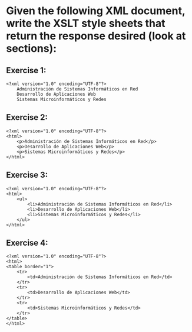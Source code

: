 # Given the following XML document, write the XSLT style sheets that return the response desired (look at sections):

## Exercise 1:

    <?xml version="1.0" encoding="UTF-8"?>
        Administración de Sistemas Informáticos en Red
        Desarrollo de Aplicaciones Web
        Sistemas Microinformáticos y Redes

## Exercise 2:

    <?xml version="1.0" encoding="UTF-8"?>
    <html>
        <p>Administración de Sistemas Informáticos en Red</p>
        <p>Desarrollo de Aplicaciones Web</p>
        <p>Sistemas Microinformáticos y Redes</p>
    </html>

## Exercise 3:

    <?xml version="1.0" encoding="UTF-8"?>
    <html>
        <ul>
            <li>Administración de Sistemas Informáticos en Red</li>
            <li>Desarrollo de Aplicaciones Web</li>
            <li>Sistemas Microinformáticos y Redes</li>
        </ul>
    </html>

## Exercise 4:

    <?xml version="1.0" encoding="UTF-8"?>
    <html>
    <table border="1">
        <tr>
            <td>Administración de Sistemas Informáticos en Red</td>
        </tr>
        <tr>
            <td>Desarrollo de Aplicaciones Web</td>
        </tr>
        <tr>
            <td>Sistemas Microinformáticos y Redes</td>
        </tr>
    </table>
    </html>